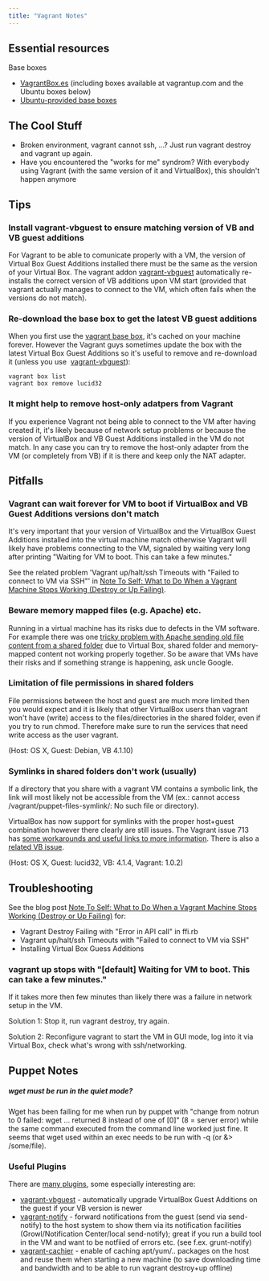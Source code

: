 ```yaml
---
title: "Vagrant Notes"
---
```

## Essential resources

Base boxes

  - [VagrantBox.es](http://www.vagrantbox.es/) (including boxes available at vagrantup.com and the Ubuntu boxes below)
  - [Ubuntu-provided base boxes](http://cloud-images.ubuntu.com/vagrant/)

## The Cool Stuff

  - Broken environment, vagrant cannot ssh, ...? Just run vagrant destroy and vagrant up again.
  - Have you encountered the "works for me" syndrom? With everybody using Vagrant (with the same version of it and VirtualBox), this shouldn't happen anymore

## Tips

### Install vagrant-vbguest to ensure matching version of VB and VB guest additions

For Vagrant to be able to comunicate properly with a VM, the version of Virtual Box Guest Additions installed there must be the same as the version of your Virtual Box. The vagrant addon [vagrant-vbguest](https://github.com/dotless-de/vagrant-vbguest) automatically re-installs the correct version of VB additions upon VM start (provided that vagrant actually manages to connect to the VM, which often fails when the versions do not match).

### Re-download the base box to get the latest VB guest additions

When you first use the [vagrant base box](http://files.vagrantup.com/lucid32.box), it's cached on your machine forever. However the Vagrant guys sometimes update the box with the latest Virtual Box Guest Additions so it's useful to remove and re-download it (unless you use  [vagrant-vbguest](https://github.com/dotless-de/vagrant-vbguest)):

    vagrant box list
    vagrant box remove lucid32

### It might help to remove host-only adatpers from Vagrant

If you experience Vagrant not being able to connect to the VM after having created it, it's likely because of network setup problems or because the version of VirtualBox and VB Guest Additions installed in the VM do not match. In any case you can try to remove the host-only adapter from the VM (or completely from VB) if it is there and keep only the NAT adapter.

## Pitfalls

### Vagrant can wait forever for VM to boot if VirtualBox and VB Guest Additions versions don't match

It's very important that your version of VirtualBox and the VirtualBox Guest Additions installed into the virtual machine match otherwise Vagrant will likely have problems connecting to the VM, signaled by waiting very long after printing "Waiting for VM to boot. This can take a few minutes."

See the related problem 'Vagrant up/halt/ssh Timeouts with "Failed to connect to VM via SSH"' in [Note To Self: What to Do When a Vagrant Machine Stops Working (Destroy or Up Failing)](/2012/03/24/note-to-self-how-to-solve-vagrant-destroy-failing-with-error-in-api-call-in-ffi-rb/ "Note To Self: What to Do When a Vagrant Machine Stops Working (Destroy or Up Failing)").

### Beware memory mapped files (e.g. Apache) etc.

Running in a virtual machine has its risks due to defects in the VM software. For example there was one [tricky problem with Apache sending old file content from a shared folder](http://frankooh.wordpress.com/2011/01/21/vboxsf-and-small-files/) due to Virtual Box, shared folder and memory-mapped content not working properly together. So be aware that VMs have their risks and if something strange is happening, ask uncle Google.

### Limitation of file permissions in shared folders

File permissions between the host and guest are much more limited then you would expect and it is likely that other VirtualBox users than vagrant won't have (write) access to the files/directories in the shared folder, even if you try to run chmod. Therefore make sure to run the services that need write access as the user vagrant.

(Host: OS X, Guest: Debian, VB 4.1.10)

### Symlinks in shared folders don't work (usually)

If a directory that you share with a vagrant VM contains a symbolic link, the link will most likely not be accessible from the VM (ex.: cannot access /vagrant/puppet-files-symlink/: No such file or directory).

VirtualBox has now support for symlinks with the proper host+guest combination however there clearly are still issues. The Vagrant issue 713 has [some workarounds and useful links to more information](https://github.com/mitchellh/vagrant/issues/713#issuecomment-4397462). There is also a [related VB issue](https://www.virtualbox.org/ticket/818#comment:92).

(Host: OS X, Guest: lucid32, VB: 4.1.4, Vagrant: 1.0.2)

## Troubleshooting

See the blog post [Note To Self: What to Do When a Vagrant Machine Stops Working (Destroy or Up Failing)](/2012/03/24/note-to-self-how-to-solve-vagrant-destroy-failing-with-error-in-api-call-in-ffi-rb/ "Note To Self: What to Do When a Vagrant Machine Stops Working (Destroy or Up Failing)") for:

  - Vagrant Destroy Failing with "Error in API call" in ffi.rb
  - Vagrant up/halt/ssh Timeouts with "Failed to connect to VM via SSH"
  - Installing Virtual Box Guess Additions

### vagrant up stops with "\[default\] Waiting for VM to boot. This can take a few minutes."

If it takes more then few minutes than likely there was a failure in network setup in the VM.

Solution 1: Stop it, run vagrant destroy, try again.

Solution 2: Reconfigure vagrant to start the VM in GUI mode, log into it via Virtual Box, check what's wrong with ssh/networking.

## Puppet Notes

##### wget must be run in the quiet mode?

Wget has been failing for me when run by puppet with "change from notrun to 0 failed: wget ... returned 8 instead of one of \[0\]" (8 = server error) while the same command executed from the command line worked just fine. It seems that wget used within an exec needs to be run with -q (or &\> /some/file).

### Useful Plugins

There are [many plugins](https://github.com/mitchellh/vagrant/wiki/Available-Vagrant-Plugins), some especially interesting are:

  - [vagrant-vbguest](https://github.com/dotless-de/vagrant-vbguest) - automatically upgrade VirtualBox Guest Additions on the guest if your VB version is newer
  - [vagrant-notify](https://github.com/fgrehm/vagrant-notify) - forward notifications from the guest (send via send-notify) to the host system to show them via its notification facilities (Growl/Notification Center/local send-notify); great if you run a build tool in the VM and want to be notfiied of errors etc. (see f.ex. grunt-notify)
  - [vagrant-cachier](https://github.com/fgrehm/vagrant-cachier) - enable of caching apt/yum/.. packages on the host and reuse them when starting a new machine (to save downloading time and bandwidth and to be able to run vagrant destroy+up offline)
